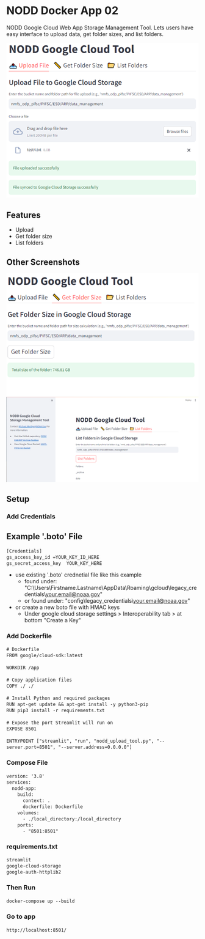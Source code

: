 # NODD Docker App 02
NODD Google Cloud Web App Storage Management Tool. Lets users have easy interface to upload data, get folder sizes, and list folders. 

<img src="./docs/s01.png" >

## Features
- Upload
- Get folder size
- List folders

## Other Screenshots
<img src="./docs/s02.png" >
<img src="./docs/s03.png" >

## Setup
### Add Credentials
## Example '.boto' File
```
[Credentials]
gs_access_key_id =YOUR_KEY_ID_HERE
gs_secret_access_key  YOUR_KEY_HERE
```
- use existing '.boto' crednetial file like this example
  - found under: "C:\Users\Firstname.Lastname\AppData\Roaming\gcloud\legacy_credentials\your.email@noaa.gov\"
  - or found under: "config\legacy_credentials\your.email@noaa.gov\"
- or create a new boto file with HMAC keys
  - Under google cloud storage settings > Interoperability tab > at bottom "Create a Key"


### Add Dockerfile
```
# Dockerfile
FROM google/cloud-sdk:latest

WORKDIR /app

# Copy application files
COPY ./ ./

# Install Python and required packages
RUN apt-get update && apt-get install -y python3-pip
RUN pip3 install -r requirements.txt

# Expose the port Streamlit will run on
EXPOSE 8501

ENTRYPOINT ["streamlit", "run", "nodd_upload_tool.py", "--server.port=8501", "--server.address=0.0.0.0"]
```
### Compose File
```
version: '3.8'
services:
  nodd-app:
    build:
      context: .
      dockerfile: Dockerfile
    volumes:
      - ./local_directory:/local_directory
    ports:
      - "8501:8501"
```
### requirements.txt
```
streamlit
google-cloud-storage
google-auth-httplib2
```
### Then Run
``
docker-compose up --build
``
### Go to app
```
http://localhost:8501/
```
